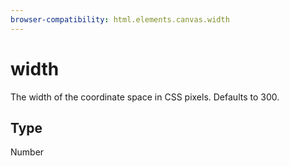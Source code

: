 ```yaml
---
browser-compatibility: html.elements.canvas.width
---
```


# width

The width of the coordinate space in CSS pixels. Defaults to 300.

## Type

Number
